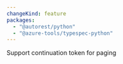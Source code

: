 ```yaml
---
changeKind: feature
packages:
  - "@autorest/python"
  - "@azure-tools/typespec-python"
---
```


Support continuation token for paging